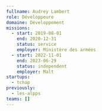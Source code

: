 ```yaml
---
fullname: Audrey Lambert
role: Développeure
domaine: Développement
missions:
  - start: 2019-08-01
    end: 2020-12-31
    status: service
    employer: Ministère des armées
  - start: 2022-11-01
    end: 2023-06-29
    status: independent
    employer: Malt
startups:
  - tchap
previously:
  - les-alpps
teams: []
---
```


